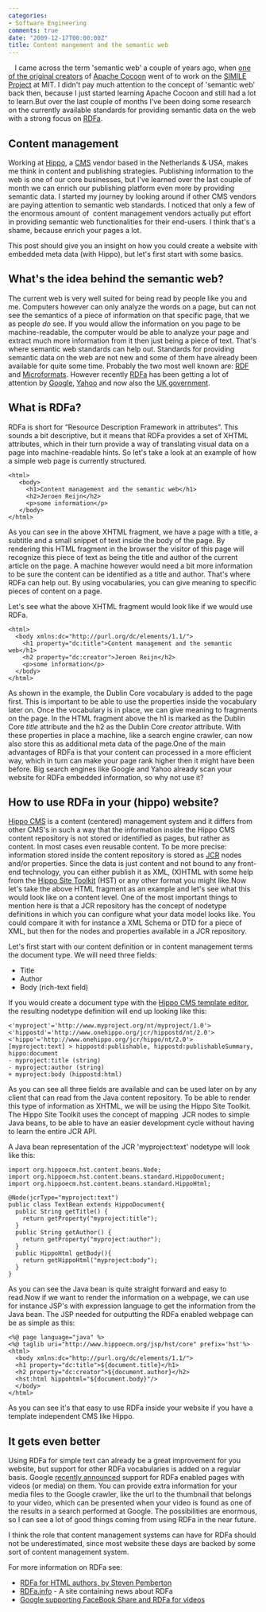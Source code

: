 ```yaml
---
categories:
- Software Engineering
comments: true
date: "2009-12-17T00:00:00Z"
title: Content mangement and the semantic web
---
```


<img align="left" alt="" border="0" id="BLOGGER_PHOTO_ID_5390347010206616578" src="http://4.bp.blogspot.com/_hd6Y7yyFK7E/Ss5cC-d0TAI/AAAAAAAAASM/JtnIYqZivhU/s320/Semantic-Web-Logo-by-W3C.png" style="padding-bottom: 10px; padding-right: 10px;" /> I came across the term 'semantic web' a couple of years ago, when <a href="http://www.betaversion.org/~stefano/linotype/">one of the original creators</a> of <a href="http://cocoon.apache.org/">Apache Cocoon</a> went of to work on the <a href="http://simile.mit.edu/wiki/SIMILE:About">SIMILE Project</a> at MIT. I didn't pay much attention to the concept of 'semantic web' back then, because I just started learning Apache Cocoon and still had a lot to learn.But over the last couple of months I've been doing some research on the currently available standards for providing semantic data on the web with a strong focus on <a href="http://en.wikipedia.org/wiki/RDFa">RD<span id="goog_1260951462840"></span><span id="goog_1260951462841"></span>Fa</a>.

## Content management

Working at <a href="http://www.onehippo.com/">Hippo</a>, a <a href="http://en.wikipedia.org/wiki/Content_management_system">CMS</a> vendor based in the Netherlands & USA, makes me think in content and publishing strategies. Publishing information to the web is one of our core businesses, but I've learned over the last couple of month we can enrich our publishing platform even more by providing semantic data. I started my journey by looking around if other CMS vendors are paying attention to semantic web standards. I noticed that only a few of the enormous amount of&nbsp; content management vendors actually put effort in providing semantic web functionalities for their end-users. I think that's a shame, because enrich your pages a lot.

This post should give you an insight on how you could create a website with embedded meta data (with Hippo), but let's first start with some basics.

## What's the idea behind the semantic web?

The current web is very well suited for being read by people like you and me. Computers however can only analyze the words on a page, but can not see the semantics of a piece of information on that specific page, that we as people <i>do</i> see. If you would allow the information on you page to be machine-readable, the computer would be able to analyze your page and extract much more information from it then just being a piece of text. That's where semantic web standards can help out. Standards for providing semantic data on the web are not new and some of them have already been available for quite some time. Probably the two most well known are: <a href="http://www.w3.org/RDF/">RDF</a> and <a href="http://microformats.org/">Microformats</a>. However recently <a href="http://en.wikipedia.org/wiki/RDFa">RDFa</a> has been getting a lot of attention by <a href="http://googlewebmastercentral.blogspot.com/2009/05/introducing-rich-snippets.html">Google</a>, <a href="http://developer.yahoo.com/searchmonkey/smguide/semantic_web.html">Yahoo</a> and now also the <a href="http://coi.gov.uk/guidance.php?page=315#section3d">UK government</a>.

## What is RDFa?

RDFa is short for “Resource Description Framework in attributes”.  This sounds a bit descriptive, but it means that RDFa provides a set of XHTML attributes, which in their turn provide a way of translating visual data on a page into machine-readable hints. So let's take a look at an example of how a simple web page is currently structured.

```
<html>
   <body>
     <h1>Content management and the semantic web</h1>
     <h2>Jeroen Reijn</h2>    
     <p>some information</p>
   </body>
</html>
```

As you can see in the above XHTML fragment, we have a page with a title, a subtitle and a small snippet of text inside the body of the page. By rendering this HTML fragment in the browser the visitor of this page will recognize this piece of text as being the title and author of the current article on the page. A machine however would need a bit more information to be sure the content can be identified as a title and author. That's where RDFa can help out. By using vocabularies, you can give meaning to specific pieces of content on a page.

Let's see what the above XHTML fragment would look like if we would use RDFa.
```
<html>
  <body xmlns:dc="http://purl.org/dc/elements/1.1/">
    <h1 property="dc:title">Content management and the semantic web</h1>
    <h2 property="dc:creator">Jeroen Reijn</h2>
    <p>some information</p>
  </body>
</html>
```

As shown in the example, the Dublin Core vocabulary is added to the page first. This is important to be able to use the properties inside the vocabulary later on. Once the vocabulary is in place, we can give meaning to fragments on the page. In the HTML fragment above the h1 is marked as the Dublin Core <i>title</i> attribute and the h2 as the Dublin Core <i>creator</i> attribute. With these properties in place a machine, like a search engine crawler, can now also store this as additional meta data of the page.One of the main advantages of RDFa is that your content can processed in a more efficient way, which in turn can make your page rank higher then it might have been before. Big search engines like Google and Yahoo already scan your website for RDFa embedded information, so why not use it?

## How to use RDFa in your (hippo) website?

<p><a href="http://www.onehippo.org/">Hippo CMS</a> is a content (centered) management system and it differs from other CMS's in such a way that the information inside the Hippo CMS content repository is not stored or identified as pages, but rather as content. In most cases even reusable content. To be more precise: information stored inside the content repository is stored as <a href="http://en.wikipedia.org/wiki/Content_repository_API_for_Java">JCR</a> nodes and/or properties. Since the data is just content and not bound to any front-end technology, you can either publish it as XML, (X)HTML with some help from the <a href="http://www.onehippo.org/site-toolkit">Hippo Site Toolkit</a> (HST) or any other format you might like.Now let's take the above HTML fragment as an example and let's see what this would look like on a content level. One of the most important things to mention here is that a JCR repository has the concept of nodetype definitions in which you can configure what your data model looks like. You could compare it with for instance a XML Schema or DTD for a piece of XML, but then for the nodes and properties available in a JCR repository.</p>

Let's first start with our content definition or in content management terms the document type. We will need three fields:
<ul><li>Title</li><li>Author</li><li>Body (rich-text field)</li></ul>If you would create a document type with the <a href="http://blogs.onehippo.org/arje/2009/08/an_improved_template_editor.html">Hippo CMS template editor</a>, the resulting nodetype definition will end up looking like this:

```
<'myproject'='http://www.myproject.org/nt/myproject/1.0'>
<'hippostd'='http://www.onehippo.org/jcr/hippostd/nt/2.0'>
<'hippo'='http://www.onehippo.org/jcr/hippo/nt/2.0'>
[myproject:text] > hippostd:publishable, hippostd:publishableSummary, hippo:document
- myproject:title (string)
- myproject:author (string)
+ myproject:body (hippostd:html)
```

As you can see all three fields are available and can be used later on by any client that can read from the Java content repository. To be able to render this type of information as XHTML, we will be using the Hippo Site Toolkit. The Hippo Site Toolkit uses the concept of mapping&nbsp; JCR nodes to simple Java beans, to be able to have an easier development cycle without having to learn the entire JCR API.

A Java bean representation of the JCR 'myproject:text' nodetype will look like this:

```
import org.hippoecm.hst.content.beans.Node;
import org.hippoecm.hst.content.beans.standard.HippoDocument;
import org.hippoecm.hst.content.beans.standard.HippoHtml;

@Node(jcrType="myproject:text")
public class TextBean extends HippoDocument{    
  public String getTitle() {        
    return getProperty("myproject:title");    
  }        
  public String getAuthor() {        
    return getProperty("myproject:author");    
  }    
  public HippoHtml getBody(){        
    return getHippoHtml("myproject:body");    
  }
}
```

As you can see the Java bean is quite straight forward and easy to read.Now if we want to render the information on a webpage, we can use for instance JSP's with expression language to get the information from the Java bean. The JSP needed for outputting the RDFa enabled webpage can be as simple as this:

```
<%@ page language="java" %>
<%@ taglib uri="http://www.hippoecm.org/jsp/hst/core" prefix='hst'%>
<html>
  <body xmlns:dc="http://purl.org/dc/elements/1.1/">
  <h1 property="dc:title">${document.title}</h1>
  <h2 property="dc:creator">${document.author}</h2>
  <hst:html hippohtml="${document.body}"/>
  </body>
</html>
```

As you can see it's that easy to use RDFa inside your website if you have a template independent CMS like Hippo.

## It gets even better
Using RDFa for simple text can already be a great improvement for you website, but support for other RDFa vocabularies is added on a regular basis. Google <a href="http://googlewebmastercentral.blogspot.com/2009/09/supporting-facebook-share-and-rdfa-for.html">recently announced</a> support for RDFa enabled pages with videos (or media) on them. You can provide extra information for your media files to the Google crawler, like the url to the thumbnail that belongs to your video, which can be presented when your video is found as one of the results in a search performed at Google. The possibilities are enormous, so I can see a lot of good things coming from using RDFa in the near future.

I think the role that content management systems can have for RDFa should not be underestimated, since most website these days are backed by some sort of content management system.

For more information on RDFa see:
<ul><li><a href="http://www.w3.org/MarkUp/2009/rdfa-for-html-authors">RDFa for HTML authors, by Steven Pemberton</a></li><li><a href="http://rdfa.info/">RDFa.info</a> - A site containing news about RDFa </li><li><a href="http://googlewebmastercentral.blogspot.com/2009/09/supporting-facebook-share-and-rdfa-for.html">Google supporting FaceBook Share and RDFa for videos</a></li></ul>

